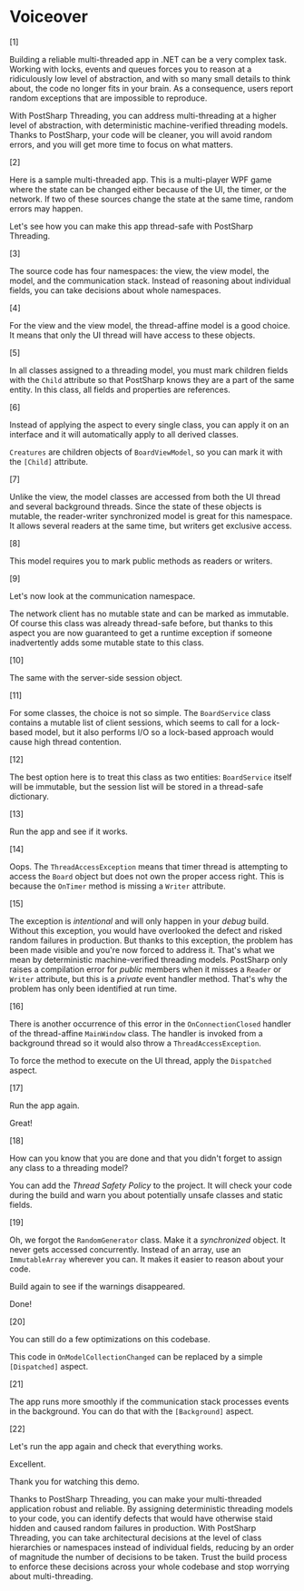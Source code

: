# Voiceover

[1]

Building a reliable multi-threaded app in .NET can be a very complex task. Working with locks, 
events and queues forces you to reason at a ridiculously low level of abstraction, and with so many
small details to think about, the code no longer fits in your brain. 
As a consequence, users report random exceptions that are impossible to reproduce.
 
With PostSharp Threading, you can address multi-threading at a higher level of abstraction, 
with deterministic machine-verified threading models. Thanks to PostSharp, your code will be cleaner,
you will avoid random errors, and you will get more time to focus on what matters.

[2]

Here is a sample multi-threaded app. This is a multi-player WPF game where the state can be changed
either because of the UI, the timer, or the network. If two of these sources change the state at the same time, 
random errors may happen.

Let's see how you can make this app thread-safe with PostSharp Threading.

[3]

The source code has four namespaces: the view, the view model, the model, and the communication stack. 
Instead of reasoning about individual fields, you can take decisions about whole namespaces.

[4]

For the view and the view model, the thread-affine model is a good choice. It means that only
the UI thread will have access to these objects. 

[5] 

In all classes assigned to a threading model, you must mark children fields with the `Child` attribute
so that PostSharp knows they are a part of the same entity. In this class, all fields and properties
are references.


[6]

Instead of applying the aspect to every single class, you can apply it on an interface and it
will automatically apply to all derived classes.

`Creatures` are children objects of `BoardViewModel`, so you can mark it with the `[Child]` attribute.


[7]

Unlike the view, the model classes are accessed from both the UI thread and several background
threads. Since the state of these objects is mutable, the reader-writer synchronized model is great
for this namespace. It allows several readers at the same time, but writers get exclusive access.

[8]

This model requires you to mark public methods as readers or writers.

[9]

Let's now look at the communication namespace.

The network client has no mutable state and can be marked as immutable. Of course this class
was already thread-safe before, but thanks to this aspect you are now guaranteed to get a runtime exception 
if someone inadvertently adds some mutable state to this class.

[10]

The same with the server-side session object.

[11]

For some classes, the choice is not so simple. The `BoardService` class contains a mutable list of 
client sessions, which seems to call for a lock-based model, but it also performs I/O so a lock-based approach 
would cause high thread contention. 

[12]

The best option here is to treat this class as two entities: `BoardService`
itself will be immutable, but the session list will be stored in a thread-safe dictionary. 

[13]

Run the app and see if it works.

[14]

Oops. The `ThreadAccessException` means that timer thread is attempting to access the `Board` object but does
not own the proper access right. This is because the `OnTimer` method is missing a `Writer` attribute. 

[15]

The exception is _intentional_ and will only happen in your _debug_ build. Without
this exception, you would have overlooked the defect and risked random failures in production. But thanks to this exception, 
the problem has been made visible and you're now forced to address it. That's what
we mean by deterministic machine-verified threading models. PostSharp only raises a compilation error 
for  _public_ members when it misses a `Reader` or `Writer` attribute, but this is a _private_ event handler method.
That's why the problem has only been identified at run time.

[16]

There is another occurrence of this error in the `OnConnectionClosed` handler of the thread-affine `MainWindow` class.
The handler is invoked from a background thread so it would also throw a `ThreadAccessException`.

To force the method to execute on the UI thread, apply the `Dispatched` aspect.

[17]

Run the app again.

Great! 

[18]

How can you know that you are done and that you didn't forget to assign any class to a threading model?

You can add the _Thread Safety Policy_ to the project. It will check your code during the build and warn you
about potentially unsafe classes and static fields.

[19]

Oh, we forgot the `RandomGenerator` class. Make it a _synchronized_ object. It never gets accessed concurrently.
Instead of an array, use an `ImmutableArray` wherever you can. It makes it easier to reason about your code.

Build again to see if the warnings disappeared.

Done!

[20]

You can still do a few optimizations on this codebase.

This code in `OnModelCollectionChanged` can be replaced by a simple `[Dispatched]` aspect.

[21]

The app runs more smoothly if the communication stack processes events in the background. 
You can do that with the `[Background]` aspect.

[22]

Let's run the app again and check that everything works.

Excellent.

Thank you for watching this demo.

Thanks to PostSharp Threading, you can make your multi-threaded application robust and reliable. By assigning
deterministic threading models to your code, you can identify defects that would have otherwise staid hidden and
caused random failures in production. With PostSharp Threading, you can take architectural decisions at the level 
of class hierarchies or namespaces instead of individual fields, reducing by an order of magnitude the number of decisions to be taken.
Trust the build process to enforce these decisions across your whole codebase and stop worrying about multi-threading.



 

 





 

  
